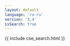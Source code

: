 ```yaml
---
layout: default
language: 'ru-ru'
version: '3.4'
isSearch: true
---
```

{{ include cse_search.html }}
